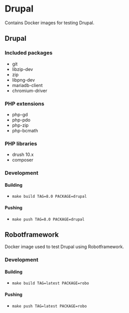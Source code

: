 # Drupal

Contains Docker images for testing Drupal.

## Drupal
### Included packages

- git
- libzip-dev
- zip
- libpng-dev
- mariadb-client
- chromium-driver

### PHP extensions

- php-gd
- php-pdo
- php-zip
- php-bcmath

### PHP libraries

- drush 10.x
- composer

### Development

#### Building

- `make build TAG=8.0 PACKAGE=drupal`

#### Pushing

- `make push TAG=8.0 PACKAGE=drupal`

## Robotframework

Docker image used to test Drupal using Robotframework.

### Development

#### Building

- `make build TAG=latest PACKAGE=robo`

#### Pushing

- `make push TAG=latest PACKAGE=robo`

